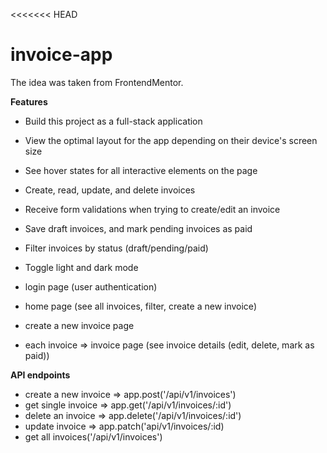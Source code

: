 <<<<<<< HEAD
# invoice-app

The idea was taken from FrontendMentor.

**Features**

- Build this project as a full-stack application
- View the optimal layout for the app depending on their device's screen size
- See hover states for all interactive elements on the page
- Create, read, update, and delete invoices
- Receive form validations when trying to create/edit an invoice
- Save draft invoices, and mark pending invoices as paid
- Filter invoices by status (draft/pending/paid)
- Toggle light and dark mode

- login page (user authentication)
- home page (see all invoices, filter, create a new invoice)
- create a new invoice page
- each invoice => invoice page (see invoice details (edit, delete, mark as paid))

**API endpoints**

- create a new invoice => app.post('/api/v1/invoices')
- get single invoice => app.get('/api/v1/invoices/:id')
- delete an invoice => app.delete('/api/v1/invoices/:id')
- update invoice => app.patch('api/v1/invoices/:id)
- get all invoices('/api/v1/invoices')

